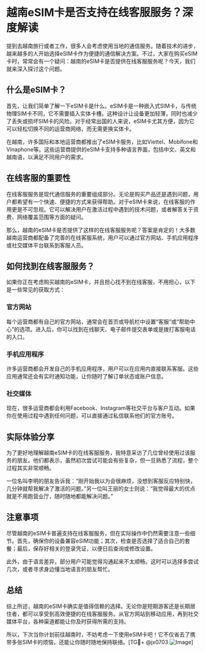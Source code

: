 # 越南eSIM卡是否支持在线客服服务？深度解读

提到去越南旅行或者工作，很多人会考虑使用当地的通信服务。随着技术的进步，越来越多的人开始选择eSIM卡作为便捷的通信解决方案。不过，大家在购买eSIM卡时，常常会有一个疑问：越南的eSIM卡是否提供在线客服服务呢？今天，我们就来深入探讨这个问题。

## 什么是eSIM卡？

首先，让我们简单了解一下eSIM卡是什么。eSIM卡是一种嵌入式SIM卡，与传统物理SIM卡不同，它不需要插入实体卡槽。这种设计让设备更加轻薄，同时也减少了丢失或损坏SIM卡的风险。对于经常出国的人来说，eSIM卡尤其方便，因为它可以轻松切换不同的运营商网络，而无需更换实体卡。

在越南，许多国际和本地运营商都推出了eSIM卡服务，比如Viettel、Mobifone和Vinaphone等。这些运营商提供的eSIM卡支持多种语言界面，包括中文、英文和越南语，以满足不同用户的需求。

## 在线客服的重要性

在线客服服务是现代通信服务的重要组成部分。无论是购买产品还是遇到问题，用户都希望有一个快速、便捷的方式来获得帮助。对于eSIM卡来说，在线客服的作用更是不可忽视。它可以解决用户在激活过程中遇到的技术问题，或者解答关于资费、网络覆盖范围等方面的疑问。

那么，越南的eSIM卡是否提供了这样的在线客服服务呢？答案是肯定的！大多数越南运营商都配备了完善的在线客服系统，用户可以通过官方网站、手机应用程序或社交媒体平台联系到客服人员。

## 如何找到在线客服服务？

如果你正在考虑购买越南的eSIM卡，并且担心找不到在线客服，不用担心，以下是一些常见的获取方式：

### 官方网站

每个运营商都有自己的官方网站，通常会在首页或导航栏中设置“客服”或“帮助中心”的选项。进入后，你可以找到在线聊天、电子邮件提交表单或是拨打客服电话的入口。

### 手机应用程序

许多运营商都会开发自己的手机应用程序，用户可以在应用内直接联系客服。这些应用通常还会有实时通知功能，让你随时了解订单状态或账户信息。

### 社交媒体

现在，很多运营商都会利用Facebook、Instagram等社交平台与客户互动。如果你在使用过程中遇到任何问题，可以直接通过私信联系他们的官方账号。

## 实际体验分享

为了更好地理解越南eSIM卡的在线客服服务，我特意采访了几位曾经使用过该服务的朋友。他们都表示，虽然初次尝试可能会有些复杂，但一旦熟悉了流程，整个过程其实非常顺畅。

一位名叫李明的朋友告诉我：“刚开始我以为会很麻烦，没想到客服反应特别快，几分钟就帮我解决了激活的问题。”另一位叫王丽的女士则说：“我觉得最大的优点就是不用跑营业厅，随时随地都能解决问题。”

## 注意事项

尽管越南的eSIM卡普遍支持在线客服服务，但在实际操作中仍然需要注意一些细节。首先，确保你的设备兼容eSIM功能；其次，检查是否选择了适合自己的套餐；最后，保存好相关的登录凭证，以便日后查询或修改设置。

此外，由于语言差异，部分用户可能觉得沟通起来不太顺畅。这时可以选择多尝试几次，或者寻求身边懂当地语言的朋友帮忙。

## 总结

综上所述，越南的eSIM卡确实是值得信赖的选择。无论你是短期游客还是长期居住者，都可以享受到高效便捷的在线客服服务。从官方网站到移动应用，再到社交媒体平台，各种渠道都能让你及时获得所需的支持。

所以，下次当你计划前往越南时，不妨考虑一下使用eSIM卡吧！它不仅省去了携带多张SIM卡的烦恼，还能让你随时随地保持联络。[TG💪+ @jx0703 ![Image](https://github.com/user-attachments/assets/dbca1d08-cadb-493c-b0ec-ad6f7a83f270)]